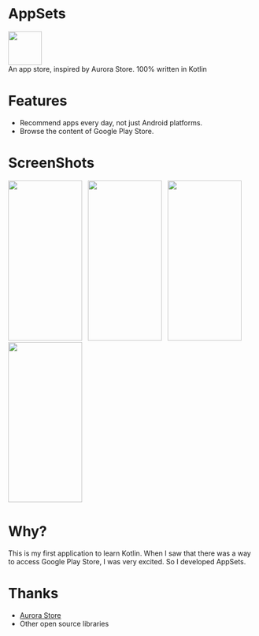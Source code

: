 # AppSets
<img src="https://i.loli.net/2020/04/30/kWQH2nTSPXVed4B.png" width="68" height="68"/><br>
An app store, inspired by Aurora Store. 100% written in Kotlin
# Features
* Recommend apps every day, not just Android platforms.
* Browse the content of Google Play Store.
# ScreenShots
<img src="https://i.loli.net/2020/05/08/bm5XGKz21SU8lyA.png" width="150" height="325"/>&nbsp;&nbsp;
<img src="https://i.loli.net/2020/05/08/5YJQlyOhZVqUj4X.png" width="150" height="325"/>&nbsp;&nbsp;
<img src="https://i.loli.net/2020/05/08/J5ovfhUL3b6yVIF.png" width="150" height="325"/>&nbsp;&nbsp;
<img src="https://i.loli.net/2020/05/07/E9yI3lzPdO6vqFQ.png" width="150" height="325"/>&nbsp;&nbsp;
# Why?
This is my first application to learn Kotlin. When I saw that there was a way to access Google Play Store, I was very excited. So I developed AppSets.
# Thanks
* <a href="https://gitlab.com/AuroraOSS">Aurora Store</a>
* Other open source libraries
